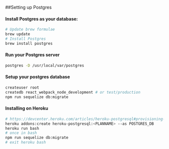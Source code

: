 ##Setting up Postgres

#### Install Postgres as your database:

```bash
# Update brew formulae
brew update
# Install Postgres
brew install postgres
```

#### Run your Postgres server
```bash
postgres -D /usr/local/var/postgres
```

#### Setup your postgres database
```bash
createuser root
createdb react_webpack_node_development # or test/production
npm run sequelize db:migrate
```

#### Installing on Heroku
```bash
# https://devcenter.heroku.com/articles/heroku-postgresql#provisioning-the-add-on
heroku addons:create heroku-postgresql:<PLANNAME> --as POSTGRES_DB
heroku run bash
# once in bash
npm run sequelize db:migrate
# exit heroku bash
```
